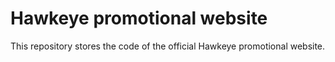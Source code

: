 ﻿# Hawkeye promotional website
This repository stores the code of the official Hawkeye promotional website.
